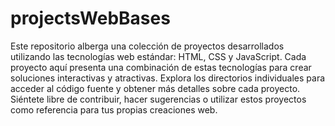 # projectsWebBases

Este repositorio alberga una colección de proyectos desarrollados utilizando las tecnologías web estándar: HTML, CSS y JavaScript. Cada proyecto aquí presenta una combinación de estas tecnologías para crear soluciones interactivas y atractivas. Explora los directorios individuales para acceder al código fuente y obtener más detalles sobre cada proyecto. Siéntete libre de contribuir, hacer sugerencias o utilizar estos proyectos como referencia para tus propias creaciones web.
